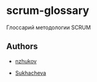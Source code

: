 # scrum-glossary
Глоссарий методологии SCRUM



## Authors

- [nzhukov](https://github.com/nzhukov)

- [Sukhacheva](https://github.com/Sukhacheva)

